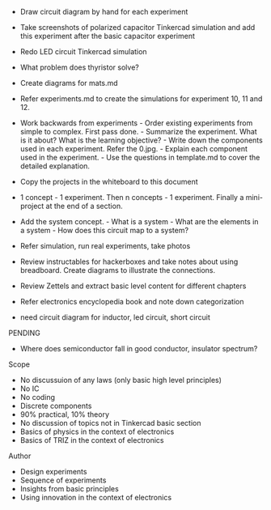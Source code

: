 - Draw circuit diagram by hand for each experiment
- Take screenshots of polarized capacitor Tinkercad simulation and add this experiment after the basic capacitor experiment
- Redo LED circuit Tinkercad simulation
- What problem does thyristor solve?
- Create diagrams for mats.md
- Refer experiments.md to create the simulations for experiment 10, 11 and 12.
- Work backwards from experiments
		- Order existing experiments from simple to complex. First pass done.
		- Summarize the experiment. What is it about? What is the learning objective?
		- Write down the components used in each experiment. Refer the 0.jpg.
		- Explain each component used in the experiment.
		- Use the questions in template.md to cover the detailed explanation.
- Copy the projects in the whiteboard to this document
- 1 concept - 1 experiment. Then n concepts - 1 experiment. Finally a mini-project at the end of a section.
- Add the system concept.
		- What is a system
		- What are the elements in a system
		- How does this circuit map to a system?
- Refer simulation, run real experiments, take photos
- Review instructables for hackerboxes and take notes about using breadboard. Create diagrams to illustrate the connections.
- Review Zettels and extract basic level content for different chapters
- Refer electronics encyclopedia book and note down categorization

- need circuit diagram for inductor, led circuit, short circuit


PENDING

- Where does semiconductor fall in good conductor, insulator spectrum?

Scope

- No discussuion of any laws (only basic high level principles)
- No IC
- No coding
- Discrete components
- 90% practical, 10% theory
- No discussion of topics not in Tinkercad basic section
- Basics of physics in the context of electronics
- Basics of TRIZ in the context of electronics


Author

- Design experiments
- Sequence of experiments
- Insights from basic principles
- Using innovation in the context of electronics

